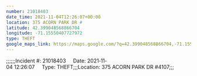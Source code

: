 ```yaml
---
number: 21018403
date_time: 2021-11-04T12:26:07+00:00
location: 375 ACORN PARK DR #
latitude: 42.399048568866704
longitude: -71.15550407727972
type: THEFT
google_maps_link: https://maps.google.com/?q=42.399048568866704,-71.15550407727972
---
```


;;;;;;Incident #: 21018403     Date: 2021‐11‐04 12:26:07     Type: THEFT;;;Location: 375 ACORN PARK DR #4107;;;
